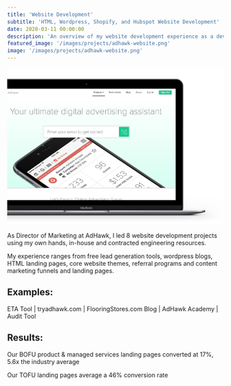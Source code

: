 ```yaml
---
title: 'Website Development'
subtitle: 'HTML, Wordpress, Shopify, and Hubspot Website Development'
date: 2020-03-11 00:00:00
description: 'An overview of my website development experience as a developer, project manager, and team lead across FloorForce, AdHawk, and as an independent consultant'
featured_image: '/images/projects/adhawk-website.png'
image: '/images/projects/adhawk-website.png'
---
```

![](/images/projects/adhawk-website.png)

As Director of Marketing at AdHawk, I led 8 website development projects using my own hands, in-house and contracted engineering resources. 

My experience ranges from free lead generation tools, wordpress blogs, HTML landing pages, core website themes, referral programs and content marketing funnels and landing pages. 

## Examples: 
ETA Tool | tryadhawk.com | FlooringStores.com Blog | AdHawk Academy  | Audit Tool

## Results: 
Our BOFU product & managed services landing pages converted at 17%, 5.6x the industry average

Our TOFU landing pages average a 46% conversion rate
